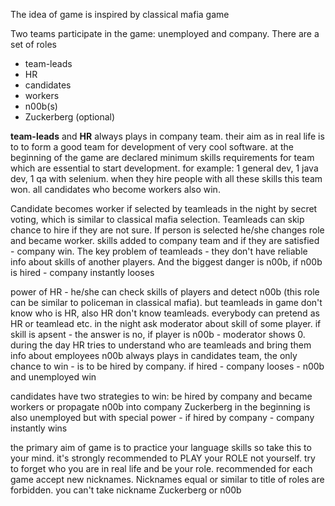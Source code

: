 The idea of game is inspired by classical mafia game

Two teams participate in the game: unemployed and company. There are a set of roles
* team-leads
* HR
* candidates
* workers
* n00b(s)
* Zuckerberg (optional)
 
**team-leads** and **HR** always plays in company team. their aim as in real life is to to form a good team for development of very cool software. at the beginning of the game are declared minimum skills requirements for team which are essential to start development. for example: 1 general dev, 1 java dev, 1 qa with selenium. when they hire people with all these skills this team won. all candidates who become workers also win.

Candidate becomes worker if selected by teamleads in the night by secret voting, which is similar to classical mafia selection. Teamleads can skip chance to hire if they are not sure. If person is selected he/she changes role and became worker. skills added to company team and if they are satisfied - company win. The key problem of teamleads - they don't have reliable info about skills of another players. And the biggest danger is n00b, if n00b is hired - company instantly looses

power of HR - he/she can check skills of players and detect n00b (this role can be similar to policeman in classical mafia). but teamleads in game don't know who is HR, also HR don't know teamleads. everybody can pretend as HR or teamlead etc. in the night ask moderator about skill of some player. if skill is apsent - the answer is no, if player is n00b - moderator shows 0. during the day HR tries to understand who are teamleads and bring them info about employees
n00b always plays in candidates team, the only chance to win - is to be hired by company. if hired - company looses - n00b and unemployed win

candidates have two strategies to win: be hired by company and became workers or propagate n00b into company 
Zuckerberg in the beginning is also unemployed but with special power - if hired by company - company instantly wins

the primary aim of game is to practice your language skills so take this to your mind. it's strongly recommended to PLAY your ROLE not yourself. try to forget who you are in real life and be your role. recommended for each game accept new nicknames. Nicknames equal or similar to title of roles are forbidden. you can't take nickname Zuckerberg or n00b  